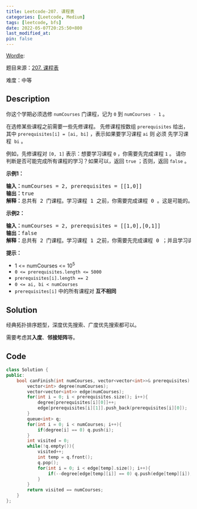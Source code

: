 ```yaml
---
title: Leetcode-207. 课程表
categories: [Leetcode, Medium]
tags: [leetcode, bfs]
date: 2022-05-07T20:25:50+800
last_modified_at: 
pin: false
---
```


[Wordle](https://www.nytimes.com/games/wordle/index.html): 

题目来源：[207. 课程表](https://leetcode-cn.com/problems/course-schedule/)

难度：中等

## Description

你这个学期必须选修 `numCourses` 门课程，记为 `0` 到 `numCourses - 1` 。

在选修某些课程之前需要一些先修课程。 先修课程按数组 `prerequisites` 给出，其中 `prerequisites[i] = [ai, bi]` ，表示如果要学习课程 `ai` 则 必须 先学习课程  `bi` 。

例如，先修课程对 `[0, 1]` 表示：想要学习课程 `0` ，你需要先完成课程 `1` 。
请你判断是否可能完成所有课程的学习？如果可以，返回 `true` ；否则，返回 `false` 。



**示例1：**

<pre>
<strong>输入：</strong>numCourses = 2, prerequisites = [[1,0]]
<strong>输出：</strong>true
<strong>解释：</strong>总共有 2 门课程。学习课程 1 之前，你需要完成课程 0 。这是可能的。
</pre>

**示例2：**

<pre>
<strong>输入：</strong>numCourses = 2, prerequisites = [[1,0],[0,1]]
<strong>输出：</strong>false
<strong>解释：</strong>总共有 2 门课程。学习课程 1 之前，你需要先完成​课程 0 ；并且学习课程 0 之前，你还应先完成课程 1 。这是不可能的。
</pre>

**提示：**

- 1 <= numCourses <= 10<sup>5</sup>
- `0 <= prerequisites.length <= 5000`
- `prerequisites[i].length == 2`
- `0 <= ai, bi < numCourses`
- `prerequisites[i]` 中的所有课程对 **互不相同**
 


## Solution

经典拓扑排序题型，深度优先搜索、广度优先搜索都可以。

需要考虑其**入度**、**邻接矩阵**等。


## Code
```c++
class Solution {
public:
    bool canFinish(int numCourses, vector<vector<int>>& prerequisites) {
        vector<int> degree(numCourses);
        vector<vector<int>> edge(numCourses);
        for(int i = 0; i < prerequisites.size(); i++){
            degree[prerequisites[i][0]]++;
            edge[prerequisites[i][1]].push_back(prerequisites[i][0]);
        }
        queue<int> q;
        for(int i = 0; i < numCourses; i++){
            if(degree[i] == 0) q.push(i);
        }
        int visited = 0;
        while(!q.empty()){
            visited++;
            int temp = q.front();
            q.pop();
            for(int i = 0; i < edge[temp].size(); i++){
                if(--degree[edge[temp][i]] == 0) q.push(edge[temp][i]);     //  重点
            }
        }
        return visited == numCourses;
    }
};
```
